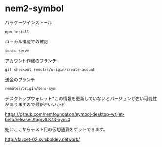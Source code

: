 # nem2-symbol
パッケージインストール
```
npm install
```

ローカル環境での確認
```
ionic serve
```

アカウント作成のブランチ
```
git checkout remotes/origin/create-acount
```

送金のブランチ
```
remotes/origin/send-sym
```

デスクトップウォレット*この情報を更新していないとバージョンが古い可能性がありますので最新がいいかと

https://github.com/nemfoundation/symbol-desktop-wallet-beta/releases/tag/v0.8.13-xym.3

蛇口ここからテスト用の仮想通貨をゲットできます。

http://faucet-02.symboldev.network/

